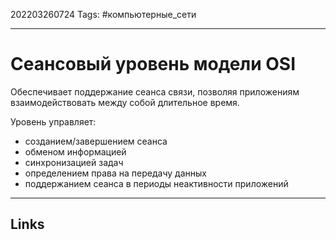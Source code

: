 202203260724
Tags: #компьютерные_сети

---

# Сеансовый уровень модели OSI
Обеспечивает поддержание сеанса связи, позволяя приложениям взаимодействовать между собой длительное время.

Уровень управляет:
- созданием/завершением сеанса
- обменом информацией
- синхронизацией задач
- определением права на передачу данных
- поддержанием сеанса в периоды неактивности приложений

---
## Links
